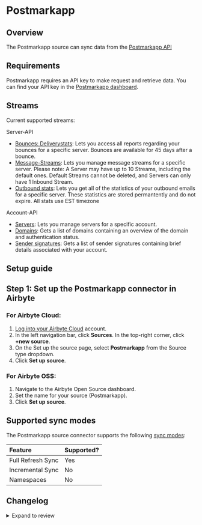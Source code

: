 # Postmarkapp

## Overview

The Postmarkapp source can sync data from the [Postmarkapp API](https://postmarkapp.com/developer)

## Requirements

Postmarkapp requires an API key to make request and retrieve data. You can find your API key in the [Postmarkapp dashboard](https://account.postmarkapp.com/servers/9708911/credentials).

## Streams

Current supported streams:

Server-API

- [Bounces: Deliverystats](https://postmarkapp.com/developer/api/bounce-api#delivery-stats): Lets you access all reports regarding your bounces for a specific server. Bounces are available for 45 days after a bounce.
- [Message-Streams](https://postmarkapp.com/developer/api/message-streams-api#list-message-streams): Lets you manage message streams for a specific server. Please note: A Server may have up to 10 Streams, including the default ones. Default Streams cannot be deleted, and Servers can only have 1 Inbound Stream.
- [Outbound stats](https://account.postmarkapp.com/servers/9708911/credentials): Lets you get all of the statistics of your outbound emails for a specific server. These statistics are stored permantently and do not expire. All stats use EST timezone

Account-API

- [Servers](https://postmarkapp.com/developer/api/servers-api): Lets you manage servers for a specific account.
- [Domains](https://postmarkapp.com/developer/api/domains-api): Gets a list of domains containing an overview of the domain and authentication status.
- [Sender signatures](https://postmarkapp.com/developer/api/signatures-api): Gets a list of sender signatures containing brief details associated with your account.

## Setup guide

## Step 1: Set up the Postmarkapp connector in Airbyte

### For Airbyte Cloud:

1. [Log into your Airbyte Cloud](https://cloud.airbyte.com/workspaces) account.
2. In the left navigation bar, click **Sources**. In the top-right corner, click **+new source**.
3. On the Set up the source page, select **Postmarkapp** from the Source type dropdown.
4. Click **Set up source**.

### For Airbyte OSS:

1. Navigate to the Airbyte Open Source dashboard.
2. Set the name for your source (Postmarkapp).
3. Click **Set up source**.

## Supported sync modes

The Postmarkapp source connector supports the following [sync modes](https://docs.airbyte.com/cloud/core-concepts#connection-sync-modes):

| Feature           | Supported? |
| :---------------- | :--------- |
| Full Refresh Sync | Yes        |
| Incremental Sync  | No         |
| Namespaces        | No         |

## Changelog

<details>
  <summary>Expand to review</summary>

| Version | Date       | Pull Request                                             | Subject                                                                         |
| :------ | :--------- | :------------------------------------------------------- | :------------------------------------------------------------------------------ |
| 0.2.5 | 2024-12-28 | [50703](https://github.com/airbytehq/airbyte/pull/50703) | Update dependencies |
| 0.2.4 | 2024-12-21 | [50281](https://github.com/airbytehq/airbyte/pull/50281) | Update dependencies |
| 0.2.3 | 2024-12-14 | [49667](https://github.com/airbytehq/airbyte/pull/49667) | Update dependencies |
| 0.2.2 | 2024-12-12 | [49046](https://github.com/airbytehq/airbyte/pull/49046) | Update dependencies |
| 0.2.1 | 2024-10-28 | [47539](https://github.com/airbytehq/airbyte/pull/47539) | Update dependencies |
| 0.2.0 | 2024-10-06 | [46522](https://github.com/airbytehq/airbyte/pull/46522) | Migrate to Manifest-only |
| 0.1.21 | 2024-10-05 | [46509](https://github.com/airbytehq/airbyte/pull/46509) | Update dependencies |
| 0.1.20 | 2024-09-28 | [45793](https://github.com/airbytehq/airbyte/pull/45793) | Update dependencies |
| 0.1.19 | 2024-09-14 | [45535](https://github.com/airbytehq/airbyte/pull/45535) | Update dependencies |
| 0.1.18 | 2024-09-07 | [45259](https://github.com/airbytehq/airbyte/pull/45259) | Update dependencies |
| 0.1.17 | 2024-08-31 | [44975](https://github.com/airbytehq/airbyte/pull/44975) | Update dependencies |
| 0.1.16 | 2024-08-24 | [44705](https://github.com/airbytehq/airbyte/pull/44705) | Update dependencies |
| 0.1.15 | 2024-08-17 | [44309](https://github.com/airbytehq/airbyte/pull/44309) | Update dependencies |
| 0.1.14 | 2024-08-10 | [43592](https://github.com/airbytehq/airbyte/pull/43592) | Update dependencies |
| 0.1.13 | 2024-08-03 | [43265](https://github.com/airbytehq/airbyte/pull/43265) | Update dependencies |
| 0.1.12 | 2024-07-27 | [42648](https://github.com/airbytehq/airbyte/pull/42648) | Update dependencies |
| 0.1.11 | 2024-07-20 | [42190](https://github.com/airbytehq/airbyte/pull/42190) | Update dependencies |
| 0.1.10 | 2024-07-13 | [41820](https://github.com/airbytehq/airbyte/pull/41820) | Update dependencies |
| 0.1.9 | 2024-07-10 | [41564](https://github.com/airbytehq/airbyte/pull/41564) | Update dependencies |
| 0.1.8 | 2024-07-09 | [41184](https://github.com/airbytehq/airbyte/pull/41184) | Update dependencies |
| 0.1.7 | 2024-07-06 | [40762](https://github.com/airbytehq/airbyte/pull/40762) | Update dependencies |
| 0.1.6 | 2024-06-25 | [40483](https://github.com/airbytehq/airbyte/pull/40483) | Update dependencies |
| 0.1.5 | 2024-06-22 | [39970](https://github.com/airbytehq/airbyte/pull/39970) | Update dependencies |
| 0.1.4 | 2024-06-04 | [39062](https://github.com/airbytehq/airbyte/pull/39062) | [autopull] Upgrade base image to v1.2.1 |
| 0.1.3 | 2024-04-19 | [37232](https://github.com/airbytehq/airbyte/pull/37232) | Upgrade to CDK 0.80.0 and manage dependencies with Poetry. |
| 0.1.2 | 2024-04-15 | [37232](https://github.com/airbytehq/airbyte/pull/37232) | Base image migration: remove Dockerfile and use the python-connector-base image |
| 0.1.1 | 2024-04-12 | [37232](https://github.com/airbytehq/airbyte/pull/37232) | schema descriptions |
| 0.1.0   | 2022-11-09 | 18220                                                    | 🎉 New Source: Postmarkapp API [low-code CDK]                                   |

</details>
